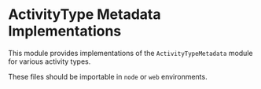 # ActivityType Metadata Implementations

This module provides implementations of the `ActivityTypeMetadata` module for various activity types.

These files should be importable in `node` or `web` environments.
